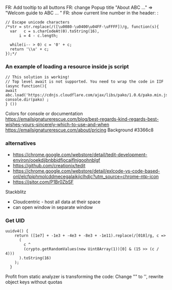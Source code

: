 
FR: Add tooltip to all buttons
FR: change Popup title "About ABC …" => "Welcom guide to ABC … "
FR: show current line number in the header: <File name title>:<focus line>

```
// Escape unicode characters
/*str = str.replace(/([\u0080-\u0400\u04FF-\uFFFF])/g, function(s){
  var 	c = s.charCodeAt(0).toString(16), 
      i = 4 - c.length; 

  while(i-- > 0) c = '0' + c; 
  return '\\u' + c;
});*/
```

### An example of loading a resource inside js script
```
// This solution is working!
// Top level await is not supported. You need to wrap the code in IIF
(async function(){
await abc.load('https://cdnjs.cloudflare.com/ajax/libs/pako/1.0.6/pako.min.js');
console.dir(pako) ;
} ())
```

Colors for console or documentation
https://emailsignaturerescue.com/blog/best-regards-kind-regards-best-wishes-yours-sincerely-which-to-use-and-when
https://emailsignaturerescue.com/about/pricing
Background #3366c8

### alternatives
* https://chrome.google.com/webstore/detail/tedit-development-environ/ooekdijbnbbjdfjocaiflnjgoohnblgf
* https://github.com/creationix/tedit
* https://chrome.google.com/webstore/detail/exlcode-vs-code-based-onl/elcfpiphmolcddmecegalaikjiclhdjc?utm_source=chrome-ntp-icon
* https://jsitor.com/P1Br0ZbSF


Stackblitz
+ Cloudcentric - host all data at their space
+ can open window in separate window


### Get UID
```
uuidv4() {
    return ([1e7] + -1e3 + -4e3 + -8e3 + -1e11).replace(/[018]/g, c =>
      (
        c ^
        (crypto.getRandomValues(new Uint8Array(1))[0] & (15 >> (c / 4)))
      ).toString(16)
    );
  }
```


Profit from static analyzer is transforming the code:
  Change "" to '',
  rewrite object keys without quotas
